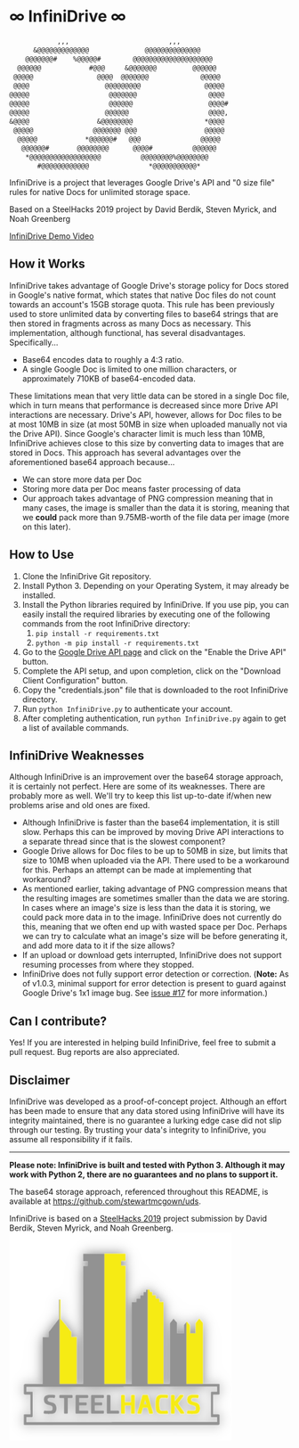 # ∞ InfiniDrive ∞
```
            ,,,                         ,,,
      &@@@@@@@@@@@@@              @@@@@@@@@@@@@@
    @@@@@@@#    %@@@@@#        @@@@@@@@@@@@@@@@@@@@
  @@@@@@            #@@@     &@@@@@@@         @@@@@@
 @@@@@                @@@@  @@@@@@@             @@@@@
 @@@@                   @@@@@@@@@                @@@@@
@@@@@                    @@@@@@@                  @@@@
@@@@@                    @@@@@@                   @@@@#
@@@@@                   @@@@@@                    @@@@,
&@@@@                 &@@@@@@@@                  *@@@@
 @@@@@               @@@@@@@ @@@                 @@@@@
  @@@@@            *@@@@@@#   @@@               @@@@@
   @@@@@@#       @@@@@@@@      @@@@#          @@@@@@
    *@@@@@@@@@@@@@@@@@@          @@@@@@@@%@@@@@@@@
       #@@@@@@@@@@@@               *@@@@@@@@@@@*
```
InfiniDrive is a project that leverages Google Drive's API and "0 size file" rules for native Docs for unlimited storage space.

Based on a SteelHacks 2019 project by David Berdik, Steven Myrick, and Noah Greenberg

[InfiniDrive Demo Video](https://youtu.be/8u1cwnONJ4E)

## How it Works
InfiniDrive takes advantage of Google Drive's storage policy for Docs stored in Google's native format, which states that native Doc files do not count towards an account's 15GB storage quota. This rule has been previously used to store unlimited data by converting files to base64 strings that are then stored in fragments across as many Docs as necessary. This implementation, although functional, has several disadvantages. Specifically...
- Base64 encodes data to roughly a 4:3 ratio.
- A single Google Doc is limited to one million characters, or approximately 710KB of base64-encoded data.

These limitations mean that very little data can be stored in a single Doc file, which in turn means that performance is decreased since more Drive API interactions are necessary. Drive's API, however, allows for Doc files to be at most 10MB in size (at most 50MB in size when uploaded manually not via the Drive API). Since Google's character limit is much less than 10MB, InfiniDrive achieves close to this size by converting data to images that are stored in Docs. This approach has several advantages over the aforementioned base64 approach because...
- We can store more data per Doc
- Storing more data per Doc means faster processing of data
- Our approach takes advantage of PNG compression meaning that in many cases, the image is smaller than the data it is storing, meaning that we **could** pack more than 9.75MB-worth of the file data per image (more on this later).

## How to Use
1. Clone the InfiniDrive Git repository.
2. Install Python 3. Depending on your Operating System, it may already be installed.
3. Install the Python libraries required by InfiniDrive. If you use pip, you can easily install the required libraries by executing one of the following commands from the root InfiniDrive directory:
    1. `pip install -r requirements.txt`
    2. `python -m pip install -r requirements.txt`
4. Go to the [Google Drive API page](https://developers.google.com/drive/api/v3/quickstart/python) and click on the "Enable the Drive API" button.
5. Complete the API setup, and upon completion, click on the "Download Client Configuration" button.
6. Copy the "credentials.json" file that is downloaded to the root InfiniDrive directory.
7. Run `python InfiniDrive.py` to authenticate your account.
8. After completing authentication, run `python InfiniDrive.py` again to get a list of available commands.

## InfiniDrive Weaknesses
Although InfiniDrive is an improvement over the base64 storage approach, it is certainly not perfect. Here are some of its weaknesses. There are probably more as well. We'll try to keep this list up-to-date if/when new problems arise and old ones are fixed.
- Although InfiniDrive is faster than the base64 implementation, it is still slow. Perhaps this can be improved by moving Drive API interactions to a separate thread since that is the slowest component?
- Google Drive allows for Doc files to be up to 50MB in size, but limits that size to 10MB when uploaded via the API. There used to be a workaround for this. Perhaps an attempt can be made at implementing that workaround?
- As mentioned earlier, taking advantage of PNG compression means that the resulting images are sometimes smaller than the data we are storing. In cases where an image's size is less than the data it is storing, we could pack more data in to the image. InfiniDrive does not currently do this, meaning that we often end up with wasted space per Doc. Perhaps we can try to calculate what an image's size will be before generating it, and add more data to it if the size allows?
- If an upload or download gets interrupted, InfiniDrive does not support resuming processes from where they stopped.
- InfiniDrive does not fully support error detection or correction. (**Note:** As of v1.0.3, minimal support for error detection is present to guard against Google Drive's 1x1 image bug. See [issue #17](https://github.com/DavidBerdik/InfiniDrive/issues/17#issuecomment-507069576) for more information.)

## Can I contribute?
Yes! If you are interested in helping build InfiniDrive, feel free to submit a pull request. Bug reports are also appreciated.

## Disclaimer
InfiniDrive was developed as a proof-of-concept project. Although an effort has been made to ensure that any data stored using InfiniDrive will have its integrity maintained, there is no guarantee a lurking edge case did not slip through our testing. By trusting your data's integrity to InfiniDrive, you assume all responsibility if it fails.

--------------------------------------------------

**Please note: InfiniDrive is built and tested with Python 3. Although it may work with Python 2, there are no guarantees and no plans to support it.**

The base64 storage approach, referenced throughout this README, is available at https://github.com/stewartmcgown/uds.

InfiniDrive is based on a [SteelHacks 2019](http://steelhacks.com/) project submission by David Berdik, Steven Myrick, and Noah Greenberg.
[![SteelHacks Logo](/res/steel.png)](http://steelhacks.com/)
